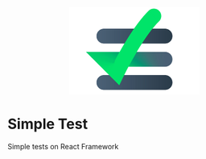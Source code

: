 <div align="center">
    <img src="presentation/present-logo.jpg" alt="Simple tests logo" width="260">
</div>

# Simple Test

Simple tests on React Framework
